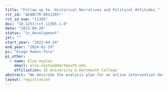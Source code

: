 ```yaml
---
title: "Follow up to  Historical Narratives and Political Attitudes "
rct_id: "AEARCTR-0011305"
rct_id_num: "11305"
doi: "10.1257/rct.11305-1.0"
date: "2023-04-20"
status: "in_development"
jel: ""
start_year: "2023-04-24"
end_year: "2024-01-19"
pi: "Diego Ramos-Toro"
pi_other:
  - name: Elsa Voytas
    email: elsa.voytas@dartmouth.edu
    affiliation: IE University & Dartmouth College
abstract: "We describe the analysis plan for an online intervention designed to learn the historical views among different demographic groups in the US and to determine whether enquiring about these views has an effect on political attitudes and polarization. The study is a follow-up that builds on a previous round of data collection (AEARCTR-0009108), implementing the same methodology and asking similar questions from a different set of participants recruited through a different platform (Prolific). We will include new questions about the need to discuss historical and contemporary racial inequities in educational spaces, perceptions of racial inequities today, and agreement with historical narratives that were generated based on the previous round of data collection."
layout: registration
---
```


